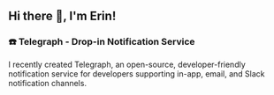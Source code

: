 ## Hi there 👋, I'm Erin!

### ☎️ Telegraph - Drop-in Notification Service

I recently created Telegraph, an open-source, developer-friendly notification service for developers supporting in-app, email, and Slack notification channels.
<!--
**erinrolson/erinrolson** is a ✨ _special_ ✨ repository because its `README.md` (this file) appears on your GitHub profile.

Here are some ideas to get you started:

- 🔭 I’m currently working on ...
- 🌱 I’m currently learning ...
- 👯 I’m looking to collaborate on ...
- 🤔 I’m looking for help with ...
- 💬 Ask me about ...
- 📫 How to reach me: ...
- 😄 Pronouns: ...
- ⚡ Fun fact: ...
-->
